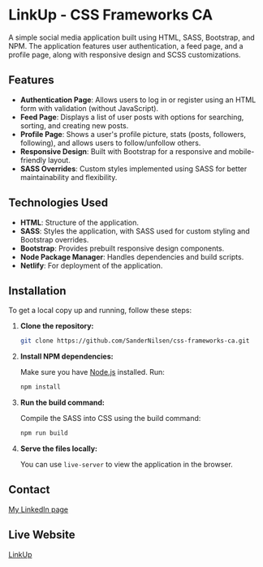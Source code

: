 # LinkUp - CSS Frameworks CA

A simple social media application built using HTML, SASS, Bootstrap, and NPM. The application features user authentication, a feed page, and a profile page, along with responsive design and SCSS customizations.

## Features

- **Authentication Page**: Allows users to log in or register using an HTML form with validation (without JavaScript).
- **Feed Page**: Displays a list of user posts with options for searching, sorting, and creating new posts.
- **Profile Page**: Shows a user's profile picture, stats (posts, followers, following), and allows users to follow/unfollow others.
- **Responsive Design**: Built with Bootstrap for a responsive and mobile-friendly layout.
- **SASS Overrides**: Custom styles implemented using SASS for better maintainability and flexibility.

## Technologies Used

- **HTML**: Structure of the application.
- **SASS**: Styles the application, with SASS used for custom styling and Bootstrap overrides.
- **Bootstrap**: Provides prebuilt responsive design components.
- **Node Package Manager**: Handles dependencies and build scripts.
- **Netlify**: For deployment of the application.

## Installation

To get a local copy up and running, follow these steps:

1. **Clone the repository:**
    
    ```bash
    git clone https://github.com/SanderNilsen/css-frameworks-ca.git
    ```
    
2. **Install NPM dependencies:**
    
    Make sure you have [Node.js](https://nodejs.org/) installed. Run:
    
    ```bash
    npm install
    ```
    
3. **Run the build command:**
    
    Compile the SASS into CSS using the build command:
    
    ```bash
    npm run build
    ```
    
4. **Serve the files locally:**
    
    You can use `live-server` to view the application in the browser.

## Contact

[My LinkedIn page](https://www.linkedin.com/in/sandernilsen/)

## Live Website

[LinkUp](https://linkup-css-frameworks.netlify.app/)